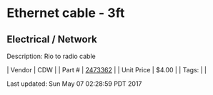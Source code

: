# Ethernet cable - 3ft
## Electrical / Network
Description: 	Rio to radio cable 

| Vendor | CDW | 
| Part # | [2473362](https://www.cdw.com/shop/products/StarTech.com-3-ft-Black-Snagless-Cat6-UTP-Patch-Cable-ETL-Verified/2473362.aspx?pfm=srh) | 
| Unit Price | $4.00 | 
| Tags: |  | 

Last updated: Sun May 07 02:28:59 PDT 2017